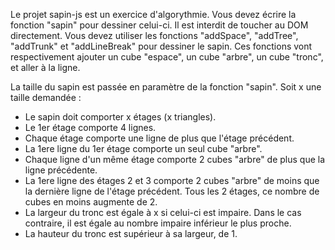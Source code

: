 Le projet sapin-js est un exercice d'algorythmie.
Vous devez écrire la fonction "sapin" pour dessiner celui-ci.
Il est interdit de toucher au DOM directement.
Vous devez utiliser les fonctions "addSpace", "addTree", "addTrunk" et "addLineBreak" pour dessiner le sapin.
Ces fonctions vont respectivement ajouter un cube "espace", un cube "arbre", un cube "tronc", et aller à la ligne.

La taille du sapin est passée en paramètre de la fonction "sapin". Soit x une taille demandée :
 - Le sapin doit comporter x étages (x triangles).
 - Le 1er étage comporte 4 lignes.
 - Chaque étage comporte une ligne de plus que l'étage précédent.
 - La 1ere ligne du 1er étage comporte un seul cube "arbre".
 - Chaque ligne d'un même étage comporte 2 cubes "arbre" de plus que la ligne précédente.
 - La 1ere ligne des étages 2 et 3 comporte 2 cubes "arbre" de moins que la dernière ligne de l'étage précédent. Tous les 2 étages, ce nombre de cubes en moins augmente de 2.
 - La largeur du tronc est égale à x si celui-ci est impaire. Dans le cas contraire, il est égale au nombre impaire inférieur le plus proche.
 - La hauteur du tronc est supérieur à sa largeur, de 1.